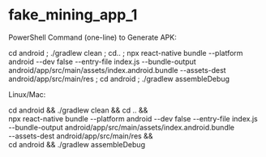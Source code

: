 # fake_mining_app_1


PowerShell Command (one-line) to Generate APK:

cd android ; ./gradlew clean ; cd.. ; npx react-native bundle --platform android --dev false --entry-file index.js --bundle-output android/app/src/main/assets/index.android.bundle --assets-dest android/app/src/main/res ; cd android ; ./gradlew assembleDebug

Linux/Mac: 

cd android && ./gradlew clean && cd .. && \
npx react-native bundle --platform android --dev false --entry-file index.js \
--bundle-output android/app/src/main/assets/index.android.bundle \
--assets-dest android/app/src/main/res && \
cd android && ./gradlew assembleDebug
